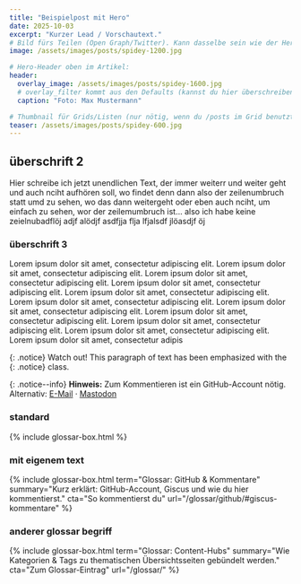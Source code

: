 ```yaml
---
title: "Beispielpost mit Hero"
date: 2025-10-03
excerpt: "Kurzer Lead / Vorschautext."
# Bild fürs Teilen (Open Graph/Twitter). Kann dasselbe sein wie der Hero.
image: /assets/images/posts/spidey-1200.jpg

# Hero-Header oben im Artikel:
header:
  overlay_image: /assets/images/posts/spidey-1600.jpg
  # overlay_filter kommt aus den Defaults (kannst du hier überschreiben)
  caption: "Foto: Max Mustermann"

# Thumbnail für Grids/Listen (nur nötig, wenn du /posts im Grid benutzt)
teaser: /assets/images/posts/spidey-600.jpg
---
```


## überschrift 2
Hier schreibe ich jetzt unendlichen Text, der immer weiterr und weiter geht und auch nciht aufhören soll, wo findet denn dann also der zeilenumbruch statt umd zu sehen, wo das dann weitergeht oder eben auch nciht, um einfach zu sehen, wor der zeilemumbruch ist... also ich habe keine zeielnubadflöj adjf alödjf asdfjja flja lfjalsdf jlöasdjf öj

### überschrift 3
Lorem ipsum dolor sit amet, consectetur adipiscing elit. Lorem ipsum dolor sit amet, consectetur adipiscing elit. Lorem ipsum dolor sit amet, consectetur adipiscing elit. Lorem ipsum dolor sit amet, consectetur adipiscing elit. Lorem ipsum dolor sit amet, consectetur adipiscing elit.
Lorem ipsum dolor sit amet, consectetur adipiscing elit. Lorem ipsum dolor sit amet, consectetur adipiscing elit. Lorem ipsum dolor sit amet, consectetur adipiscing elit. Lorem ipsum dolor sit amet, consectetur adipiscing elit. Lorem ipsum dolor sit amet, consectetur adipiscing elit.
Lorem ipsum dolor sit amet, consectetur adipis

{: .notice}
Watch out! This paragraph of text has been emphasized with the {: .notice} class.

{: .notice--info}
**Hinweis:** Zum Kommentieren ist ein GitHub-Account nötig.
Alternativ: <a href="mailto:deineemail">E-Mail</a> · <a rel="me" href="https://dein.masto/@handle">Mastodon</a>

### standard
{% include glossar-box.html %}

### mit eigenem text
{% include glossar-box.html
   term="Glossar: GitHub & Kommentare"
   summary="Kurz erklärt: GitHub-Account, Giscus und wie du hier kommentierst."
   cta="So kommentierst du"
   url="/glossar/github/#giscus-kommentare" %}

### anderer glossar begriff
{% include glossar-box.html
   term="Glossar: Content-Hubs"
   summary="Wie Kategorien & Tags zu thematischen Übersichtsseiten gebündelt werden."
   cta="Zum Glossar-Eintrag"
   url="/glossar/" %}

